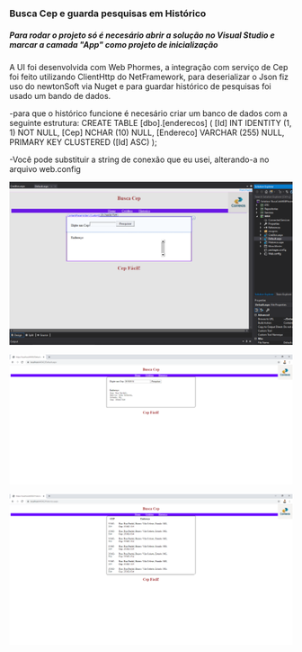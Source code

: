 ### Busca Cep e guarda pesquisas em Histórico

##### Para rodar o projeto só é necesário abrir a solução no Visual Studio e marcar a camada "App" como projeto de inicialização

A UI foi desenvolvida com Web Phormes, a integração com serviço de Cep foi feito utilizando ClientHttp do NetFramework, para deserializar o Json fiz uso do newtonSoft via Nuget e para guardar histórico de pesquisas foi usado um bando de dados.

-para que o histórico funcione é necesário criar um banco de dados com a seguinte estrutura: 
CREATE TABLE [dbo].[enderecos] (
    [Id]       INT           IDENTITY (1, 1) NOT NULL,
    [Cep]      NCHAR (10)    NULL,
    [Endereco] VARCHAR (255) NULL,
    PRIMARY KEY CLUSTERED ([Id] ASC)
);

-Você pode substituir a string de conexão que eu usei, alterando-a no arquivo web.config


![Example](https://github.com/Lipe1994/BuscaCepComWebPhorms/blob/master/example1.png)


![Example](https://github.com/Lipe1994/BuscaCepComWebPhorms/blob/master/example2.png)


![Example](https://github.com/Lipe1994/BuscaCepComWebPhorms/blob/master/example3.png)

